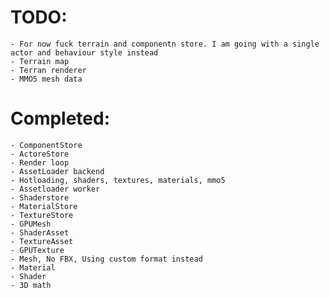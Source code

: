 # TODO:
	- For now fuck terrain and componentn store. I am going with a single actor and behaviour style instead
	- Terrain map
	- Terran renderer
	- MMO5 mesh data
	
# Completed:
	- ComponentStore
	- ActoreStore
	- Render loop
	- AssetLoader backend
	- Hotloading, shaders, textures, materials, mmo5
	- Assetloader worker
	- Shaderstore
	- MaterialStore
	- TextureStore
	- GPUMesh
	- ShaderAsset
	- TextureAsset
	- GPUTexture
	- Mesh, No FBX, Using custom format instead
	- Material
	- Shader
	- 3D math